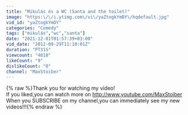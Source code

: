 ```yaml
---
title: "Mikulás és a WC (Santa and the toilet)"
image: "https:\/\/i.ytimg.com\/vi\/yaZtogkYmDY\/hqdefault.jpg"
vid_id: "yaZtogkYmDY"
categories: "Comedy"
tags: ["mikulás","wc","santa"]
date: "2021-12-01T01:57:39+03:00"
vid_date: "2012-09-29T11:10:01Z"
duration: "PT31S"
viewcount: "4818"
likeCount: "9"
dislikeCount: "0"
channel: "MaxStoiber"
---
```

{% raw %}Thank you for watching my video!<br />If you liked,you can watch more on <a rel="nofollow" target="blank" href="http://www.youtube.com/MaxStoiber">http://www.youtube.com/MaxStoiber</a><br />When you SUBSCRIBE on my channel,you can immediately see my new videos!!!{% endraw %}
